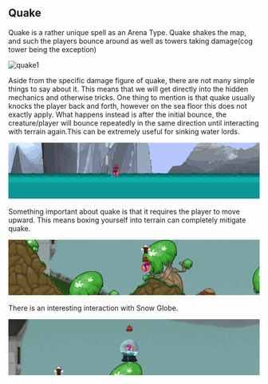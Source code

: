 ## Quake


Quake is a rather unique spell as an Arena Type. Quake shakes the map, and such the players bounce around as well as towers taking damage(cog tower being the exception) 


![quake1](https://raw.githubusercontent.com/1IlIl/wikidata/main/stone/gifs/Quake1.gif)


Aside from the specific damage figure of quake, there are not many simple things to say about it. This means that we will get directly into the hidden mechanics and otherwise tricks. One thing to mention is that quake usually knocks the player back and forth, however on the sea floor this does not exactly apply. What happens instead is after the initial bounce, the creature/player will bounce repeatedly in the same direction until interacting with terrain again.This can be extremely useful for sinking water lords.


![quake2](https://raw.githubusercontent.com/1IlIl/wikidata/main/stone/gifs/Quake2.gif)


Something important about quake is that it requires the player to move upward. This means boxing yourself into terrain can completely mitigate quake.


![quake3](https://raw.githubusercontent.com/1IlIl/wikidata/main/stone/gifs/Quake3.gif)


There is an interesting interaction with Snow Globe.


![quake4](https://raw.githubusercontent.com/1IlIl/wikidata/main/stone/gifs/Quake4.gif)

